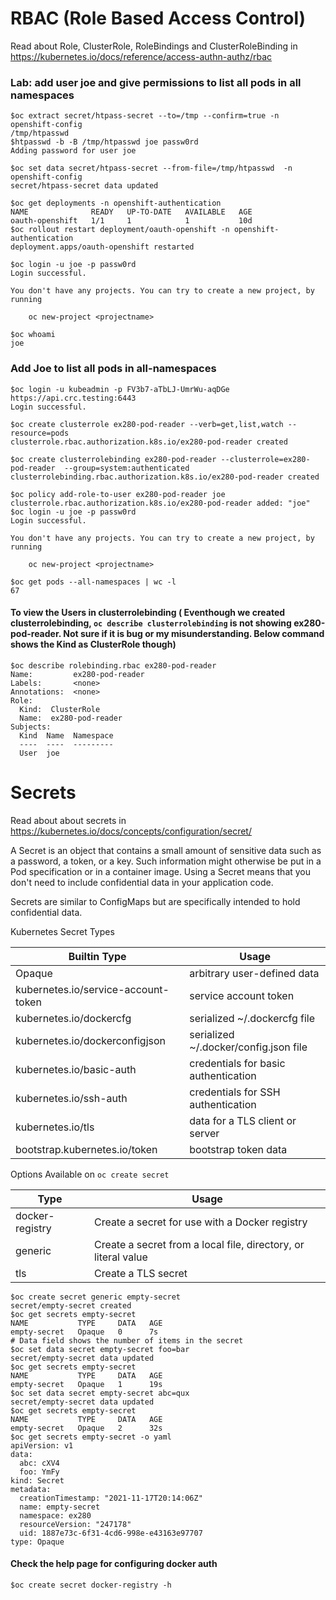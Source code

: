 # RBAC (Role Based Access Control)

Read about Role, ClusterRole, RoleBindings and ClusterRoleBinding in https://kubernetes.io/docs/reference/access-authn-authz/rbac

### Lab: add user joe and give permissions to list all pods in all namespaces

```
$oc extract secret/htpass-secret --to=/tmp --confirm=true -n openshift-config
/tmp/htpasswd
$htpasswd -b -B /tmp/htpasswd joe passw0rd
Adding password for user joe
```

```
$oc set data secret/htpass-secret --from-file=/tmp/htpasswd  -n openshift-config
secret/htpass-secret data updated
```

```
$oc get deployments -n openshift-authentication
NAME              READY   UP-TO-DATE   AVAILABLE   AGE
oauth-openshift   1/1     1            1           10d
$oc rollout restart deployment/oauth-openshift -n openshift-authentication
deployment.apps/oauth-openshift restarted
```

```
$oc login -u joe -p passw0rd
Login successful.

You don't have any projects. You can try to create a new project, by running

    oc new-project <projectname>

$oc whoami
joe
```

### Add Joe to list all pods in all-namespaces

```
$oc login -u kubeadmin -p FV3b7-aTbLJ-UmrWu-aqDGe https://api.crc.testing:6443
Login successful.

$oc create clusterrole ex280-pod-reader --verb=get,list,watch --resource=pods
clusterrole.rbac.authorization.k8s.io/ex280-pod-reader created

$oc create clusterrolebinding ex280-pod-reader --clusterrole=ex280-pod-reader  --group=system:authenticated
clusterrolebinding.rbac.authorization.k8s.io/ex280-pod-reader created

$oc policy add-role-to-user ex280-pod-reader joe
clusterrole.rbac.authorization.k8s.io/ex280-pod-reader added: "joe"
$oc login -u joe -p passw0rd
Login successful.

You don't have any projects. You can try to create a new project, by running

    oc new-project <projectname>

$oc get pods --all-namespaces | wc -l
67

```

#### To view the Users in clusterrolebinding ( Eventhough we created clusterrolebinding, `oc describe clusterrolebinding` is not showing ex280-pod-reader. Not sure if it is bug or my misunderstanding. Below command shows the Kind as ClusterRole though)

```
$oc describe rolebinding.rbac ex280-pod-reader
Name:         ex280-pod-reader
Labels:       <none>
Annotations:  <none>
Role:
  Kind:  ClusterRole
  Name:  ex280-pod-reader
Subjects:
  Kind  Name  Namespace
  ----  ----  ---------
  User  joe   

```





# Secrets

Read about about secrets in https://kubernetes.io/docs/concepts/configuration/secret/

A Secret is an object that contains a small amount of sensitive data such as a password, a token, or a key. Such information might otherwise be put in a Pod specification or in a container image. Using a Secret means that you don't need to include confidential data in your application code.

Secrets are similar to ConfigMaps but are specifically intended to hold confidential data.

Kubernetes Secret Types

|Builtin Type |	Usage |
| ------ | ------ |
|Opaque |	arbitrary user-defined data|
|kubernetes.io/service-account-token |	service account token |
|kubernetes.io/dockercfg | 	serialized ~/.dockercfg file |
|kubernetes.io/dockerconfigjson | 	serialized ~/.docker/config.json file |
|kubernetes.io/basic-auth | 	credentials for basic authentication |
|kubernetes.io/ssh-auth | 	credentials for SSH authentication |
kubernetes.io/tls | 	data for a TLS client or server |
|bootstrap.kubernetes.io/token |	bootstrap token data |

Options Available on `oc create secret`

|  Type |	Usage |
| ------ | ------ |
| docker-registry |Create a secret for use with a Docker registry |
| generic  |       Create a secret from a local file, directory, or literal value |
| tls      |       Create a TLS secret |


```
$oc create secret generic empty-secret
secret/empty-secret created
$oc get secrets empty-secret
NAME           TYPE     DATA   AGE
empty-secret   Opaque   0      7s
# Data field shows the number of items in the secret
$oc set data secret empty-secret foo=bar
secret/empty-secret data updated
$oc get secrets empty-secret
NAME           TYPE     DATA   AGE
empty-secret   Opaque   1      19s
$oc set data secret empty-secret abc=qux
secret/empty-secret data updated
$oc get secrets empty-secret
NAME           TYPE     DATA   AGE
empty-secret   Opaque   2      32s
$oc get secrets empty-secret -o yaml
apiVersion: v1
data:
  abc: cXV4
  foo: YmFy
kind: Secret
metadata:
  creationTimestamp: "2021-11-17T20:14:06Z"
  name: empty-secret
  namespace: ex280
  resourceVersion: "247178"
  uid: 1887e73c-6f31-4cd6-998e-e43163e97707
type: Opaque
```
#### Check the help page for configuring docker auth
```
$oc create secret docker-registry -h
```
